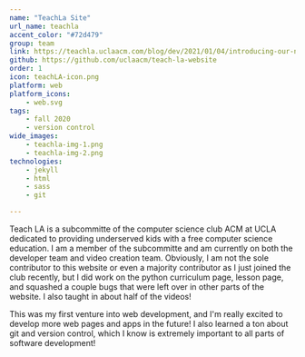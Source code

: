 ```yaml
---
name: "TeachLa Site"
url_name: teachla
accent_color: "#72d479"
group: team
link: https://teachla.uclaacm.com/blog/dev/2021/01/04/introducing-our-new-curriculum-pages/
github: https://github.com/uclaacm/teach-la-website
order: 1
icon: teachLA-icon.png
platform: web
platform_icons: 
    - web.svg
tags: 
    - fall 2020
    - version control
wide_images: 
    - teachla-img-1.png
    - teachla-img-2.png
technologies:
    - jekyll
    - html
    - sass
    - git 

---
```

Teach LA is a subcommitte of the computer science club ACM at UCLA dedicated to providing underserved kids with a free computer science education. I am a member of the subcommitte and am currently on both the developer team and video creation team. Obviously, I am not the sole contributor to this website or even a majority contributor as I just joined the club recently, but I did work on the python curriculum page, lesson page, and squashed a couple bugs that were left over in other parts of the website. I also taught in about half of the videos!

This was my first venture into web development, and I'm really excited to develop more web pages and apps in the future! I also learned a ton about git and version control, which I know is extremely important to all parts of software development!
